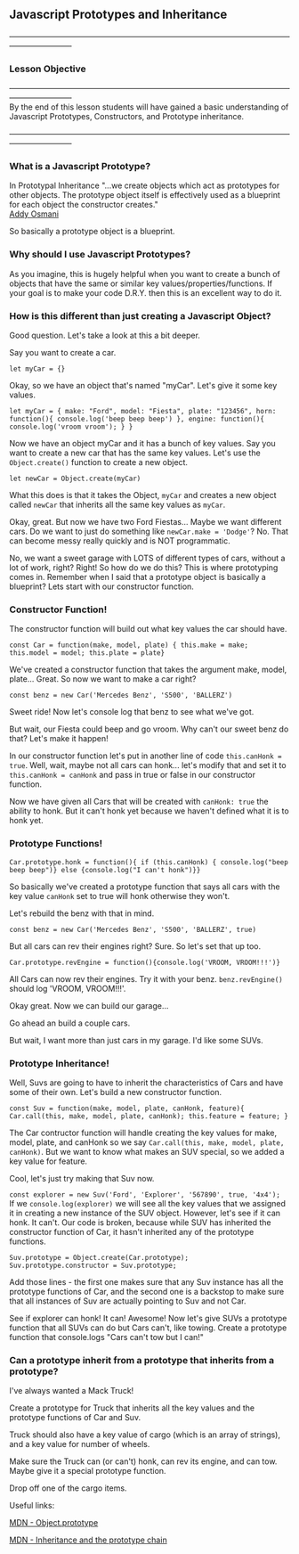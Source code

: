 ## Javascript Prototypes and Inheritance
————————————————————————————————————————————
### Lesson Objective
————————————————————————————————————————————
<br/>
By the end of this lesson students will have gained a basic understanding of Javascript Prototypes, Constructors, and Prototype inheritance.

————————————————————————————————————————————

### What is a Javascript Prototype?
In Prototypal Inheritance "...we create objects which act as prototypes for other objects. The prototype object itself is effectively used as a blueprint for each object the constructor creates."<br/>
[Addy Osmani](https://addyosmani.com/resources/essentialjsdesignpatterns/book/#prototypepatternjavascript)

So basically a prototype object is a blueprint.  

### Why should I use Javascript Prototypes?
As you imagine, this is hugely helpful when you want to create a bunch of objects that have the same or similar key values/properties/functions.  If your goal is to make your code D.R.Y. then this is an excellent way to do it.

### How is this different than just creating a Javascript Object?
Good question.  Let's take a look at this a bit deeper.

Say you want to create a car.

`let myCar = {}`

Okay, so we have an object that's named "myCar".  Let's give it some key values.

`let myCar = {
    make: "Ford",
    model: "Fiesta",
    plate: "123456",
    horn: function(){
        console.log('beep beep beep')
    },
    engine: function(){
        console.log('vroom vroom');
    }
}`

Now we have an object myCar and it has a bunch of key values.  Say you want to create a new car that has the same key values.  Let's use the `Object.create()` function to create a new object.

`let newCar = Object.create(myCar)`

What this does is that it takes the Object, `myCar` and creates a new object called `newCar` that inherits all the same key values as `myCar`.

Okay, great.  But now we have two Ford Fiestas... Maybe we want different cars.  Do we want to just do something like `newCar.make = 'Dodge'`? No.  That can become messy really quickly and is NOT programmatic.  

No, we want a sweet garage with LOTS of different types of cars, without a lot of work, right? Right! So how do we do this?  This is where prototyping comes in. Remember when I said that a prototype object is basically a blueprint?  Lets start with our constructor function.

### Constructor Function!
The constructor function will build out what key values the car should have.

`const Car = function(make, model, plate) { this.make = make; this.model = model; this.plate = plate}`

We've created a constructor function that takes the argument make, model, plate...  Great.  So now we want to make a car right?

`const benz = new Car('Mercedes Benz', 'S500', 'BALLERZ')`

Sweet ride!  Now let's console log that benz to see what we've got.

But wait, our Fiesta could beep and go vroom.  Why can't our sweet benz do that?  Let's make it happen!

In our constructor function let's put in another line of code `this.canHonk = true`.  Well, wait, maybe not all cars can honk...  let's modify that and set it to `this.canHonk = canHonk` and pass in true or false in our constructor function.

Now we have given all Cars that will be created with `canHonk: true` the ability to honk.  But it can't honk yet because we haven't defined what it is to honk yet.

### Prototype Functions!

`Car.prototype.honk = function(){ if (this.canHonk) { console.log("beep beep beep")} else {console.log("I can't honk")}}`

So basically we've created a prototype function that says all cars with the key value `canHonk` set to true will honk otherwise they won't.  

Let's rebuild the benz with that in mind.  

`const benz = new Car('Mercedes Benz', 'S500', 'BALLERZ', true)`

But all cars can rev their engines right?  Sure.  So let's set that up too.

`Car.prototype.revEngine = function(){console.log('VROOM, VROOM!!!')}`

All Cars can now rev their engines.  Try it with your benz.  `benz.revEngine()` should log 'VROOM, VROOM!!!'.

Okay great.  Now we can build our garage...  

Go ahead an build a couple cars.  

But wait, I want more than just cars in my garage.  I'd like some SUVs.  

### Prototype Inheritance!
Well, Suvs are going to have to inherit the characteristics of Cars and have some of their own.  Let's build a new constructor function.

`const Suv = function(make, model, plate, canHonk, feature){
    Car.call(this, make, model, plate, canHonk);
    this.feature = feature;
}`

The Car contructor function will handle creating the key values for make, model, plate, and canHonk so we say `Car.call(this, make, model, plate, canHonk)`.  But we want to know what makes an SUV special, so we added a key value for feature.

Cool, let's just try making that Suv now.

`const explorer = new Suv('Ford', 'Explorer', '567890', true, '4x4');
`
If we `console.log(explorer)` we will see all the key values that we assigned it in creating a new instance of the SUV object.  However, let's see if it can honk.  It can't.  Our code is broken, because while SUV has inherited the constructor function of Car, it hasn't inherited any of the prototype functions.

`Suv.prototype = Object.create(Car.prototype);
Suv.prototype.constructor = Suv.prototype;`

Add those lines - the first one makes sure that any Suv instance has all the prototype functions of Car, and the second one is a backstop to make sure that all instances of Suv are actually pointing to Suv and not Car.  

See if explorer can honk!  It can! Awesome!  Now let's give SUVs a prototype function that all SUVs can do but Cars can't, like towing.  Create a prototype function that console.logs "Cars can't tow but I can!"

### Can a prototype inherit from a prototype that inherits from a prototype?

I've always wanted a Mack Truck!  

Create a prototype for Truck that inherits all the key values and the prototype functions of Car and Suv.  

Truck should also have a key value of cargo (which is an array of strings), and a key value for number of wheels.

Make sure the Truck can (or can't) honk, can rev its engine, and can tow.  Maybe give it a special prototype function.

Drop off one of the cargo items.

Useful links:

[MDN - Object.prototype](https://developer.mozilla.org/en-US/docs/Web/JavaScript/Reference/Global_Objects/Object/prototype)

[MDN - Inheritance and the prototype chain](https://developer.mozilla.org/en-US/docs/Web/JavaScript/Inheritance_and_the_prototype_chain)
